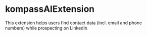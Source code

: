 # kompassAIExtension
This extension helps users find contact data (incl. email and phone numbers) while prospecting on LinkedIn. 
